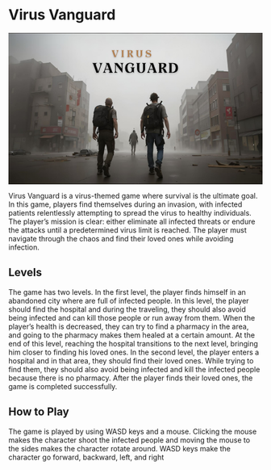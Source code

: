 # Virus Vanguard 
<p align="center">
  <img src="Assets/Materials/Virus Vanguard (1).png" alt="Game Image" height="300" align="center">
</p>
Virus Vanguard is a virus-themed game where survival is the ultimate goal. In this game, players find themselves during an invasion, with infected patients relentlessly attempting to spread the virus to healthy individuals. The player’s mission is clear: either eliminate all infected threats or endure the attacks until a predetermined virus limit is reached. The player must navigate through the chaos and find their loved ones while avoiding infection.

## Levels
The game has two levels. In the first level, the player finds himself in an abandoned city where are full of infected people. In this level, the player should find the hospital and during the traveling, they should also avoid being infected and can kill those people or run away from them. When the player’s health is decreased, they can try to find a pharmacy in the area, and going to the pharmacy makes them healed at a certain amount. At the end of this level, reaching the hospital transitions to the next level, bringing him closer to finding his loved ones.
In the second level, the player enters a hospital and in that area, they should find their loved ones. While trying to find them, they should also avoid being infected and kill the infected people because there is no pharmacy. After the player finds their loved ones, the game is completed successfully.

## How to Play
The game is played by using WASD keys and a mouse. Clicking the mouse makes the character shoot the infected people and moving the mouse to the sides makes the character rotate around.  WASD keys make the character go forward, backward, left, and right


